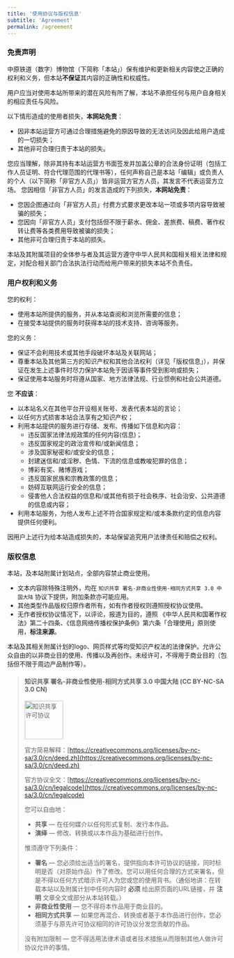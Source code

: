 ```yaml
---
title: '使用协议与版权信息'
subtitle: 'Agreement'
permalink: /agreement
---
```


### 免责声明

中原铁道（数字）博物馆（下简称「本站」）保有维护和更新相关内容使之正确的权利和义务，但本站**不保证**其内容的正确性和权威性。

用户应当对使用本站所带来的潜在风险有所了解，本站不承担任何与用户自身相关的相应责任与风险。

以下情形造成的使用者损失，<b class="important">本网站免责</b>：
- 因非本站运营方可通过合理措施避免的原因导致的无法访问及因此给用户造成的一切损失；
- 其他非可合理归责于本站的损失。


您应当理解，除非其持有本站运营方书面签发并加盖公章的合法身份证明（包括工作人员证明、符合代理范围的代理书等），任何声称自己是本站「编辑」或负责人的个人（以下简称「非官方人员」）皆非运营方官方人员，其发言不代表运营方立场。
您因相信「非官方人员」的发言造成的下列损失，<b class="important">本网站免责</b>：
- 您因企图通过向「非官方人员」付费方式要求更改本站一项或多项内容导致被骗的损失；
- 您因向「非官方人员」支付包括但不限于薪水、佣金、差旅费、稿费、著作权转让费等各类费用导致被骗的损失；
- 其他非可合理归责于本站的损失。

本站及其附属项目的全体参与者及其运营方遵守中华人民共和国相关相关法律和规定，对配合相关部门合法执法行动而给用户带来的损失本站不负责任。


### 用户权利和义务

您的权利：
- 使用本站所提供的服务，并从本站查阅和浏览所需要的信息；
- 在接受本站提供的服务时获得本站的技术支持、咨询等服务。

您的义务：
- 保证不会利用技术或其他手段破坏本站及关联网站；
- 尊重本站及其他第三方的知识产权和其他合法权利（详见「版权信息」），并保证在发生上述事件时尽力保护本站免于因该等事件受到影响或损失；
- 保证使用本站服务时将遵从国家、地方法律法规、行业惯例和社会公共道德。

您 <b class="important">不应该</b>：

- 以本站名义在其他平台开设相关账号、发表代表本站的言论；
- 以任何方式损害本站合法享有之知识产权；
- 利用本站提供的服务进行存储、发布、传播如下信息和内容：
	- 违反国家法律法规政策的任何内容(信息)；
	- 违反国家规定的政治宣传和/或新闻信息；
	- 涉及国家秘密和/或安全的信息；
	- 封建迷信和/或淫秽、色情、下流的信息或教唆犯罪的信息；
	- 博彩有奖、赌博游戏；
	- 违反国家民族和宗教政策的信息；
	- 妨碍互联网运行安全的信息；
	- 侵害他人合法权益的信息和/或其他有损于社会秩序、社会治安、公共道德的信息或内容；
- 利用本站服务，为他人发布上述不符合国家规定和/或本条款约定的信息内容提供任何便利。

因用户上述行为给本站造成损失的，本站保留追究用户法律责任和赔偿之权利。


### 版权信息

本站，及本站附属计划站点，全部内容禁止商业使用。

- 文本内容除特殊注明外，均在 `知识共享 署名-非商业性使用-相同方式共享 3.0 中国大陆` 协议下提供，附加条款亦可能应用。
- 其他类型作品版权归原作者所有，如有作者授权则遵照授权协议使用。
- 无作者授权协议情况下，以评论，报道为目的，遵照 《中华人民共和国著作权法》第二十四条、《信息网络传播权保护条例》第六条「合理使用」原则使用，<b class="important">标注来源</b>。

本站及其相关附属计划的logo、网页样式等均受知识产权法的法律保护。允许公众自由的以非商业目的使用、传播以及再创作。未经许可，不得用于商业目的（包括但不限于周边产品制作等）。


> #### 知识共享 署名-非商业性使用-相同方式共享 3.0 中国大陆 (CC BY-NC-SA 3.0 CN)
> <img alt="知识共享许可协议" style="width:88px" src="https://i.creativecommons.org/l/by-nc-sa/3.0/88x31.png" />
> 
> 官方简易解释：[https://creativecommons.org/licenses/by-nc-sa/3.0/cn/deed.zh](https://creativecommons.org/licenses/by-nc-sa/3.0/cn/deed.zh)
>
> 
> 官方协议全文：[https://creativecommons.org/licenses/by-nc-sa/3.0/cn/legalcode](https://creativecommons.org/licenses/by-nc-sa/3.0/cn/legalcode)
> 
> 
> 您可以自由地：
>  - **共享** — 在任何媒介以任何形式复制、发行本作品。
>  - **演绎** — 修改、转换或以本作品为基础进行创作。
> 
> 惟须遵守下列条件：
> - **署名** — 您必须给出适当的署名，提供指向本许可协议的链接，同时标明是否（对原始作品）作了修改。您可以用任何合理的方式来署名，但是不得以任何方式暗示许可人为您或您的使用背书。（通俗地讲：在转载本站以及附属计划中任何内容时 <b class="important">必须</b> 给出原页面的URL链接，并 <b class="important">注明</b> 文章全文或部分从本站转载。）
> - **非商业性使用** — 您不得将本作品用于商业目的。
> - **相同方式共享** — 如果您再混合、转换或者基于本作品进行创作，您必须基于与原先许可协议相同的许可协议分发您贡献的作品。
> 
> 没有附加限制 — 您不得适用法律术语或者技术措施从而限制其他人做许可协议允许的事情。



